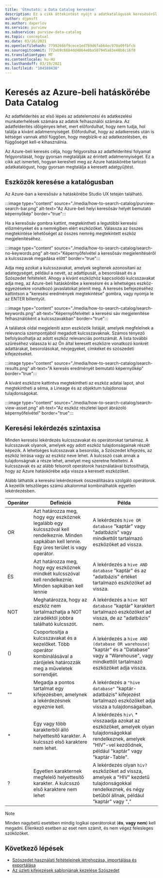 ```yaml
---
title: 'Útmutató: a Data Catalog keresése'
description: Ez a cikk áttekintést nyújt a adatkatalógusok kereséséről.
author: djpmsft
ms.author: daperlov
ms.service: purview
ms.subservice: purview-data-catalog
ms.topic: conceptual
ms.date: 03/16/2021
ms.openlocfilehash: 7799266bf9cece1ed789d6fab64ec970a09fbfcb
ms.sourcegitcommit: 772eb9c6684dd4864e0ba507945a83e48b8c16f0
ms.translationtype: MT
ms.contentlocale: hu-HU
ms.lasthandoff: 03/19/2021
ms.locfileid: "104588438"
---
```

# <a name="search-the-azure-purview-data-catalog"></a>Keresés az Azure-beli hatáskörébe Data Catalog

Az adatfelderítés az első lépés az adatelemzési és adatkezelési munkaterhelések számára az adatok felhasználói számára. Az adatfelderítés időigényes lehet, mert előfordulhat, hogy nem tudja, hol találja a kívánt adatmennyiséget. Előfordulhat, hogy az adatkeresés után is kétségei vannak attól függően, hogy megbízik-e az adatkezelésben, és függőséget kell-e kihasználnia.

Az Azure-beli keresés célja, hogy felgyorsítsa az adatfelderítési folyamat felgyorsítását, hogy gyorsan megtalálják az érintett adatmennyiséget. Ez a cikk azt ismerteti, hogyan keresheti meg az Azure hatáskörébe tartozó adatkatalógust, hogy gyorsan megtalálja a keresett adatgyűjtést.

## <a name="search-the-catalog-for-assets"></a>Eszközök keresése a katalógusban

Az Azure-ban a keresősáv a hatáskörébe Studio UX tetején található.

:::image type="content" source="./media/how-to-search-catalog/purview-search-bar.png" alt-text="Az Azure-beli helyi keresősáv helyét bemutató képernyőkép" border="true":::

Ha a keresősáv gombra kattint, megtekintheti a legutóbbi keresési előzményeket és a nemrégiben elért eszközöket. Válassza az összes megtekintése lehetőséget az összes nemrég megtekintett eszköz megjelenítéséhez.

:::image type="content" source="./media/how-to-search-catalog/search-no-keywords.png" alt-text="Képernyőfelvétel a keresősáv megjelenítéséről a kulcsszavak megadása előtt" border="true":::

Adja meg azokat a kulcsszavakat, amelyek segítenek azonosítani az adategységet, például a nevét, az adattípusát, a besorolásait és a Szószedet feltételeit. Ahogy a kívánt eszközhöz kapcsolódó kulcsszavakat adja meg, az Azure-beli hatáskörébe a keresésre és a lehetséges eszköz-egyezésekre vonatkozó javaslatokat jelenít meg. A keresés befejezéséhez kattintson a "keresési eredmények megtekintése" gombra, vagy nyomja le az ENTER billentyűt.

:::image type="content" source="./media/how-to-search-catalog/search-keywords.png" alt-text="Képernyőfelvétel: a keresési sáv megjelenítése felhasználóként a kulcsszavakban" border="true":::

A találatok oldal megjeleníti azon eszközök listáját, amelyek megfelelnek a relevancia szempontjából megadott kulcsszavaknak. Számos tényező befolyásolhatja az adott eszköz relevanciás pontszámát. A lista további szűréséhez válassza ki az Ön által keresett eszközre vonatkozó konkrét adattárakat, besorolásokat, névjegyeket, címkéket és szószedeti kifejezéseket.

:::image type="content" source="./media/how-to-search-catalog/search-results.png" alt-text="A keresés eredményét bemutató képernyőkép" border="true":::

 A kívánt eszközre kattintva megtekintheti az eszköz adatai lapot, ahol megtekintheti a séma, a Lineage és az objektum tulajdonosai tulajdonságokat.

:::image type="content" source="./media/how-to-search-catalog/search-view-asset.png" alt-text="Az eszköz részletei lapot ábrázoló képernyőfelvétel" border="true":::

## <a name="search-query-syntax"></a>Keresési lekérdezés szintaxisa

Minden keresési lekérdezés kulcsszavakat és operátorokat tartalmaz. A kulcsszavak olyanok, amelyek egy adott eszköz tulajdonságainak részét képezik. A lehetséges kulcsszavak a besorolás, a Szószedet kifejezés, az eszköz leírása vagy az eszköz neve lehet. A kulcsszó csak annak a tulajdonságnak a része lehet, amelyet meg szeretne feleltetni. A kulcsszavak és az alább felsorolt operátorok használatával biztosíthatja, hogy az Azure hatáskörébe adja vissza a keresett eszközöket. 

Alább láthatók a keresési lekérdezések összeállítására szolgáló operátorok. A kezelők tetszőleges számú alkalommal kombinálhatók egyetlen lekérdezésben.

| Operátor | Definíció | Példa |
| -------- | ---------- | ------- |
| OR | Azt határozza meg, hogy egy eszköznek legalább egy kulcsszóval kell rendelkeznie. Minden sapkában kell lennie. Egy üres terület is vagy operátor.  | A lekérdezés `hive OR database` "kaptár" vagy "adatbázis" vagy mindkettőt tartalmazó eszközöket ad vissza. |
| ÉS | Azt határozza meg, hogy egy eszköznek mindkét kulcsszóval kell rendelkeznie. Minden sapkában kell lennie | A lekérdezés a `hive AND database` "kaptár" és az "adatbázis" értéket tartalmazó eszközöket ad vissza. |
| NOT | Meghatározza, hogy az eszköz nem tartalmazhatja a NOT záradéktól jobbra található kulcsszót. | A lekérdezés a `hive NOT database` "kaptár" karaktert tartalmazó eszközöket ad vissza, de az "adatbázis" nem. |
| () | Csoportosítja a kulcsszavakat és a kezelőket. Több operátor kombinálásával a zárójelek határozzák meg a műveletek sorrendjét. | A lekérdezés a `hive AND (database OR warehouse)` "kaptár" és a "Database" vagy a "Warehouse", vagy mindkettőt tartalmazó eszközöket adja vissza. |
| "" | Megadja a pontos tartalmat egy kifejezésben, amelynek a lekérdezésnek egyeznie kell. | A lekérdezés a `"hive database"` "kaptár-adatbázis" kifejezést tartalmazó eszközöket adja vissza a tulajdonságaiban. |
| * | Egy vagy több karakterből álló helyettesítő karakter. A kulcsszó első karaktere nem lehet. | A lekérdezés `hiv\` * visszaadja azokat az eszközöket, amelyek olyan tulajdonságokkal rendelkeznek, amelyek "HIV"-vel kezdődnek, például "kaptár" vagy "kaptár-Table". |
| ? | Egyetlen karakternek megfelelő helyettesítő karakter. A kulcsszó első karaktere nem lehet | A lekérdezés olyan `hiv?` eszközöket ad vissza, amelyek a "HIV" kezdetű tulajdonságokkal rendelkeznek, és négy betűből állnak, például "kaptár" vagy "," |

> [!Note]
> Minden nagybetű esetében mindig logikai operátorokat (**és**, **vagy** **nem**) kell megadni. Ellenkező esetben az eset nem számít, és nem végez felesleges szóközöket.

## <a name="next-steps"></a>Következő lépések

- [Szószedet használati feltételeinek létrehozása, importálása és exportálása](how-to-create-import-export-glossary.md)
- [Az üzleti kifejezések sablonjának kezelése Szószedet](how-to-manage-term-templates.md)
